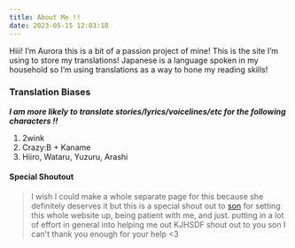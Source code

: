 ```yaml
---
title: About Me !!
date: 2023-05-15 12:03:18
---
```


Hiii! I’m Aurora this is a bit of a passion project of mine! This is the site I’m using to store my translations! Japanese is a language spoken in my household so I’m using translations as a way to hone my reading skills!

### Translation Biases

***I am more likely to translate stories/lyrics/voicelines/etc for the following characters !!***

1. 2wink
2. Crazy:B + Kaname
3. Hiiro, Wataru, Yuzuru, Arashi

#### Special Shoutout
> I wish I could make a whole separate page for this because she definitely deserves it but this is a special shout out to [son](https://twitter.com/HELLOGlRLS) for setting this whole website up, being patient with me, and just. putting in a lot of effort in general into helping me out KJHSDF shout out to you son I can't thank you enough for your help <3